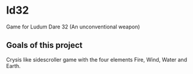# ld32
Game for Ludum Dare 32 (An unconventional weapon)

## Goals of this project
Crysis like sidescroller game with the four elements Fire, Wind, Water and Earth.

